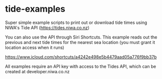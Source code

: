 # tide-examples
Super simple example scripts to print out or download tide times using NIWA's Tide API (https://tides.niwa.co.nz)

You can also use the API through Siri Shortcuts. This example reads out the previous and next tide times for the nearest sea location (you must grant it location access when it runs)

https://www.icloud.com/shortcuts/a4242e498e5b4479aad05a776f9bb37b

All examples require an API key with access to the Tides API, which can be created at developer.niwa.co.nz
